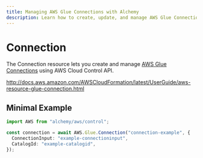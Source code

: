 ```yaml
---
title: Managing AWS Glue Connections with Alchemy
description: Learn how to create, update, and manage AWS Glue Connections using Alchemy Cloud Control.
---
```


# Connection

The Connection resource lets you create and manage [AWS Glue Connections](https://docs.aws.amazon.com/glue/latest/userguide/) using AWS Cloud Control API.

http://docs.aws.amazon.com/AWSCloudFormation/latest/UserGuide/aws-resource-glue-connection.html

## Minimal Example

```ts
import AWS from "alchemy/aws/control";

const connection = await AWS.Glue.Connection("connection-example", {
  ConnectionInput: "example-connectioninput",
  CatalogId: "example-catalogid",
});
```

